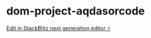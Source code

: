 # dom-project-aqdasorcode

[Edit in StackBlitz next generation editor ⚡️](https://stackblitz.com/~/github.com/aqdas-balti/dom-project-aqdasorcode)